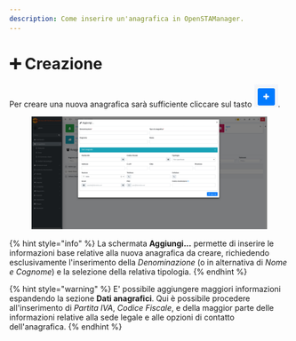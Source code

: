 ```yaml
---
description: Come inserire un'anagrafica in OpenSTAManager.
---
```


# ➕ Creazione

Per creare una nuova anagrafica sarà sufficiente cliccare sul tasto ![](<../../../.gitbook/assets/immagine (14) (1) (1) (1) (1).png>).



<figure><img src="../../../.gitbook/assets/immagine (4) (1) (1) (1).png" alt=""><figcaption></figcaption></figure>

{% hint style="info" %}
La schermata **Aggiungi...** permette di inserire le informazioni base relative alla nuova anagrafica da creare, richiedendo esclusivamente l'inserimento della _Denominazione_ (o in alternativa di _Nome e Cognome_) e la selezione della relativa tipologia.
{% endhint %}

{% hint style="warning" %}
E' possibile aggiungere maggiori informazioni espandendo la sezione **Dati anagrafici**. Qui è possibile procedere all'inserimento di _Partita IVA_, _Codice Fiscale_, e della maggior parte delle informazioni relative alla sede legale e alle opzioni di contatto dell'anagrafica.
{% endhint %}
